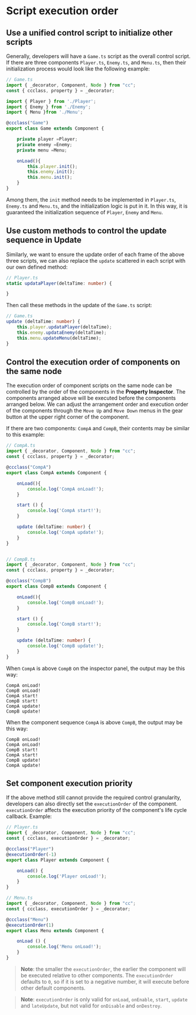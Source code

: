 # Script execution order

## Use a unified control script to initialize other scripts

Generally, developers will have a `Game.ts` script as the overall control script. If there are three components `Player.ts`, `Enemy.ts`, and `Menu.ts`, then their initialization process would look like the following example:

```ts
// Game.ts
import { _decorator, Component, Node } from "cc";
const { ccclass, property } = _decorator;

import { Player } from './Player';
import { Enemy } from './Enemy';
import { Menu }from './Menu';

@ccclass("Game")
export class Game extends Component {

    private player =Player; 
    private enemy =Enemy;
    private menu =Menu;

    onLoad(){
        this.player.init();
        this.enemy.init();
        this.menu.init();
    }
}
```

Among them, the `init` method needs to be implemented in `Player.ts`, `Enemy.ts` and `Menu.ts`, and the initialization logic is put in it. In this way, it is guaranteed the initialization sequence of `Player`, `Enemy` and `Menu`.

## Use custom methods to control the update sequence in Update

Similarly, we want to ensure the update order of each frame of the above three scripts, we can also replace the `update` scattered in each script with our own defined method:

```ts
// Player.ts
static updataPlayer(deltaTime: number) {

}
```

Then call these methods in the update of the `Game.ts` script:

```ts
// Game.ts
update (deltaTime: number) {
    this.player.updataPlayer(deltaTime);
    this.enemy.updataEnemy(deltaTime);
    this.menu.updateMenu(deltaTime);
}
```

## Control the execution order of components on the same node

The execution order of component scripts on the same node can be controlled by the order of the components in the **Property Inspector**. The components arranged above will be executed before the components arranged below. We can adjust the arrangement order and execution order of the components through the `Move Up` and `Move Down` menus in the gear button at the upper right corner of the component.

If there are two components: `CompA` and `CompB`, their contents may be similar to this example:

```ts
// CompA.ts
import { _decorator, Component, Node } from "cc";
const { ccclass, property } = _decorator;

@ccclass("CompA")
export class CompA extends Component {

    onLoad(){
        console.log('CompA onLoad!');
    }

    start () {
        console.log('CompA start!');
    }

    update (deltaTime: number) {
        console.log('CompA update!');
    }
}


// CompB.ts
import { _decorator, Component, Node } from "cc";
const { ccclass, property } = _decorator;

@ccclass("CompB")
export class CompB extends Component {

    onLoad(){
        console.log('CompB onLoad!');
    }

    start () {
        console.log('CompB start!');
    }

    update (deltaTime: number) {
        console.log('CompB update!');
    }
}

```

When `CompA` is above `CompB` on the inspector panel, the output may be this way:

```
CompA onLoad!
CompB onLoad!
CompA start!
CompB start!
CompA update!
CompB update!
```

When the component sequence `CompA` is above `CompB`, the output may be this way:

```
CompB onLoad!
CompA onLoad!
CompB start!
CompA start!
CompB update!
CompA update!
```

## Set component execution priority

If the above method still cannot provide the required control granularity, developers can also directly set the `executionOrder` of the component. `executionOrder` affects the execution priority of the component's life cycle callback. Example:

```ts
// Player.ts
import { _decorator, Component, Node } from "cc";
const { ccclass, executionOrder } = _decorator;

@ccclass("Player")
@executionOrder(-1)
export class Player extends Component {

    onLoad() {
        console.log('Player onLoad!');
    }
}

```

```ts
// Menu.ts
import { _decorator, Component, Node } from "cc";
const { ccclass, executionOrder } = _decorator;

@ccclass("Menu")
@executionOrder(1)
export class Menu extends Component {

    onLoad () {
        console.log('Menu onLoad!');
    }
}

```

> **Note**: the smaller the `executionOrder`, the earlier the component will be executed relative to other components. The `executionOrder` defaults to `0`, so if it is set to a negative number, it will execute before other default components. 

> **Note**: `executionOrder` is only valid for `onLoad`, `onEnable`, `start`, `update` and `lateUpdate`, but not valid for `onDisable` and `onDestroy`.
